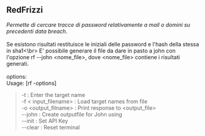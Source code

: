 ## RedFrizzi
*Permette di cercare tracce di password relativamente a mail o domini su precedenti data breach.* </br>
</br>
Se esistono risultati restituisce le iniziali delle password e l'hash della stessa in sha1<\br>
E' possibile generare il file da dare in pasto a john con l'opzione rf --john <nome_file>, dove <nome_file> contiene i risultati generati. </br>
</br>
options:
</br>
Usage: [rf -options]
</br>
> -t <target> : Enter the target name </br>
> -f < input_filename> : Load target names from file </br>
> -o <output_filname> : Print response to <output_file> </br>
> --john <inputfile>: Create outputfile for John using <inputfile> </br>
> --init : Set API Key </br>
> --clear : Reset terminal </br>

